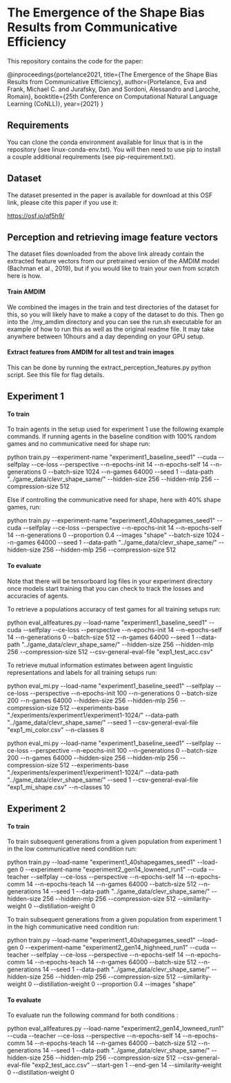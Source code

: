 # The Emergence of the Shape Bias Results from Communicative Efficiency

This repository contains the code for the paper:

@inproceedings{portelance2021,
  title={The Emergence of the Shape Bias Results from Communicative Efficiency},
  author={Portelance, Eva and Frank, Michael C. and Jurafsky, Dan and Sordoni, Alessandro and Laroche, Romain},
  booktitle={25th Conference on Computational Natural Language Learning (CoNLL)},
  year={2021}
}

## Requirements

You can clone the conda environment available for linux that is in the repository (see linux-conda-env.txt). You will then need to use pip to install a couple additional requirements (see pip-requirement.txt).

## Dataset

The dataset presented in the paper is available for download at this OSF link, please cite this paper if you use it:

https://osf.io/qf5h9/

## Perception and retrieving image feature vectors

The dataset files downloaded from the above link already contain the extracted feature vectors from our pretrained version of the AMDIM model (Bachman et al., 2019), but if you would like to train your own from scratch here is how.

#### Train AMDIM
We combined the images in the train and test directories of the dataset for this, so you will likely have to make a copy of the dataset to do this. Then go into the ./my_amdim directory and you can see the run.sh executable for an example of how to run this as well as the original readme file. It may take anywhere between 10hours and a day depending on your GPU setup.

#### Extract features from AMDIM for all test and train images
This can be done by running the extract_perception_features.py python script. See this file for flag details.


## Experiment 1

#### To train
To train agents in the setup used for experiment 1 use the following example commands. If running agents in the baseline condition with 100% random games and no communicative need for shape run:

python train.py --experiment-name "experiment1_baseline_seed1" --cuda --selfplay --ce-loss --perspective --n-epochs-init 14 --n-epochs-self 14 --n-generations 0 --batch-size 1024 --n-games 64000 --seed 1 --data-path "../game_data/clevr_shape_same/" --hidden-size 256 --hidden-mlp 256 --compression-size 512

Else if controlling the communicative need for shape, here with 40% shape games, run:

python train.py --experiment-name "experiment1_40shapegames_seed1" --cuda --selfplay --ce-loss --perspective --n-epochs-init 14 --n-epochs-self 14 --n-generations 0 --proportion 0.4 --images "shape" --batch-size 1024 --n-games 64000 --seed 1 --data-path "../game_data/clevr_shape_same/" --hidden-size 256 --hidden-mlp 256 --compression-size 512

#### To evaluate
Note that there will be tensorboard log files in your experiment directory once models start training that you can check to track the losses and accuracies of agents.

To retrieve a populations accuracy of test games for all training setups run:

python eval_allfeatures.py --load-name "experiment1_baseline_seed1" --cuda --selfplay --ce-loss --perspective --n-epochs-init 14 --n-epochs-self 14 --n-generations 0 --batch-size 512 --n-games 64000 --seed 1 --data-path "../game_data/clevr_shape_same/" --hidden-size 256 --hidden-mlp 256 --compression-size 512 --csv-general-eval-file "exp1_test_acc.csv"

To retrieve mutual information estimates between agent linguistic representations and labels for all training setups run:

python eval_mi.py --load-name "experiment1_baseline_seed1" --selfplay --ce-loss --perspective --n-epochs-init 100 --n-generations 0 --batch-size 200 --n-games 64000 --hidden-size 256 --hidden-mlp 256 --compression-size 512 --experiments-base "./experiments/experiment1/experiment1-1024/" --data-path "../game_data/clevr_shape_same/" --seed 1 --csv-general-eval-file "exp1_mi_color.csv" --n-classes 8

python eval_mi.py --load-name "experiment1_baseline_seed1" --selfplay --ce-loss --perspective --n-epochs-init 100 --n-generations 0 --batch-size 200 --n-games 64000 --hidden-size 256 --hidden-mlp 256 --compression-size 512 --experiments-base "./experiments/experiment1/experiment1-1024/" --data-path "../game_data/clevr_shape_same/" --seed 1 --csv-general-eval-file "exp1_mi_shape.csv" --n-classes 10


## Experiment 2

#### To train
To train subsequent generations from a given population from experiment 1 in the low communicative need condition run:

python train.py --load-name "experiment1_40shapegames_seed1" --load-gen 0 --experiment-name "experiment2_gen14_lowneed_run1" --cuda --teacher --selfplay --ce-loss --perspective --n-epochs-self 14 --n-epochs-comm 14 --n-epochs-teach 14 --n-games 64000 --batch-size 512 --n-generations 14 --seed 1 --data-path "../game_data/clevr_shape_same/" --hidden-size 256 --hidden-mlp 256 --compression-size 512  --similarity-weight 0 --distillation-weight 0

To train subsequent generations from a given population from experiment 1 in the high communicative need condition run:

python train.py --load-name "experiment1_40shapegames_seed1" --load-gen 0 --experiment-name "experiment2_gen14_highneed_run1" --cuda --teacher --selfplay --ce-loss --perspective --n-epochs-self 14 --n-epochs-comm 14 --n-epochs-teach 14 --n-games 64000 --batch-size 512 --n-generations 14 --seed 1 --data-path "../game_data/clevr_shape_same/" --hidden-size 256 --hidden-mlp 256 --compression-size 512  --similarity-weight 0 --distillation-weight 0 --proportion 0.4 --images "shape"

#### To evaluate
To evaluate run the following command for both conditions :

python eval_allfeatures.py --load-name "experiment2_gen14_lowneed_run1" --cuda --teacher --ce-loss --perspective --n-epochs-self 14 --n-epochs-comm 14 --n-epochs-teach 14 --n-games 64000 --batch-size 512 --n-generations 14 --seed 1 --data-path "../game_data/clevr_shape_same/" --hidden-size 256 --hidden-mlp 256 --compression-size 512 --csv-general-eval-file "exp2_test_acc.csv" --start-gen 1 --end-gen 14 --similarity-weight 0 --distillation-weight 0
